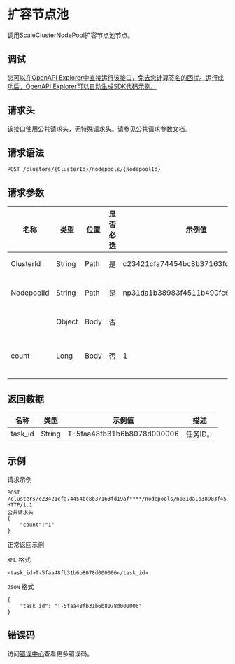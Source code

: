 # 扩容节点池

调用ScaleClusterNodePool扩容节点池节点。

## 调试

[您可以在OpenAPI Explorer中直接运行该接口，免去您计算签名的困扰。运行成功后，OpenAPI Explorer可以自动生成SDK代码示例。](https://api.aliyun.com/#product=CS&api=ScaleClusterNodePool&type=ROA&version=2015-12-15)

## 请求头

该接口使用公共请求头，无特殊请求头。请参见公共请求参数文档。

## 请求语法

```
POST /clusters/{ClusterId}/nodepools/{NodepoolId} 
```

## 请求参数

|名称|类型|位置|是否必选|示例值|描述|
|--|--|--|----|---|--|
|ClusterId|String|Path|是|c23421cfa74454bc8b37163fd19af\*\*\*\*|集群ID。 |
|NodepoolId|String|Path|是|np31da1b38983f4511b490fc62108a\*\*\*\*|节点池ID。 |
| |Object|Body|否| |请求体。 |
|count|Long|Body|否|1|扩容节点数量。 |

## 返回数据

|名称|类型|示例值|描述|
|--|--|---|--|
|task\_id|String|T-5faa48fb31b6b8078d000006|任务ID。 |

## 示例

请求示例

```
POST /clusters/c23421cfa74454bc8b37163fd19af****/nodepools/np31da1b38983f4511b490fc62108a**** HTTP/1.1 
公共请求头
{
	"count":"1"
}
```

正常返回示例

`XML` 格式

```
<task_id>T-5faa48fb31b6b8078d000006</task_id>
```

`JSON` 格式

```
{
    "task_id": "T-5faa48fb31b6b8078d000006"
}
```

## 错误码

访问[错误中心](https://error-center.aliyun.com/status/product/CS)查看更多错误码。

